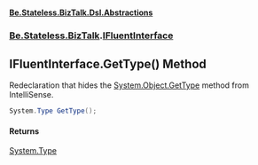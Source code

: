 #### [Be.Stateless.BizTalk.Dsl.Abstractions](README.md 'README')
### [Be.Stateless.BizTalk](Be.Stateless.BizTalk.md 'Be.Stateless.BizTalk').[IFluentInterface](IFluentInterface.md 'Be.Stateless.BizTalk.IFluentInterface')

## IFluentInterface.GetType() Method

Redeclaration that hides the [System.Object.GetType](https://docs.microsoft.com/en-us/dotnet/api/System.Object.GetType 'System.Object.GetType') method from IntelliSense.

```csharp
System.Type GetType();
```

#### Returns
[System.Type](https://docs.microsoft.com/en-us/dotnet/api/System.Type 'System.Type')
